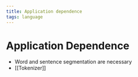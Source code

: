 ```yaml
---
title: Application dependence
tags: language
---
```


# Application Dependence
- Word and sentence segmentation are necessary
- [[Tokenizer]]


